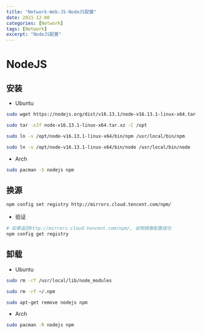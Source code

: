 ```yaml
---
title: "Network-Web-JS-NodeJS配置"
date: 2021-12-08
categories: [Network]
tags: [Network]
excerpt: "NodeJS配置"
---
```


# NodeJS

## 安装

- Ubuntu

```sh
sudo wget https://nodejs.org/dist/v16.13.1/node-v16.13.1-linux-x64.tar.xz

sudo tar -xJf node-v16.13.1-linux-x64.tar.xz -C /opt

sudo ln -s /opt/node-v16.13.1-linux-x64/bin/npm /usr/local/bin/npm

sudo ln -s /opt/node-v16.13.1-linux-x64/bin/node /usr/local/bin/node
```

- Arch

```sh
sudo pacman -S nodejs npm
```

## 换源

```sh
npm config set registry http://mirrors.cloud.tencent.com/npm/
```

- 验证

```sh
# 如果返回http://mirrors.cloud.tencent.com/npm/, 说明镜像配置成功
npm config get registry
```

## 卸载

- Ubuntu

```sh
sudo rm -rf /usr/local/lib/node_modules

sudo rm -rf ~/.npm

sudo apt-get remove nodejs npm
```

- Arch

```sh
sudo pacman -R nodejs npm
```
